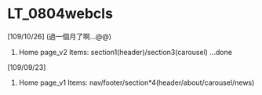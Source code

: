 # LT_0804webcls
[109/10/26] (過一個月了啊...@@)
1. Home page_v2
Items:
section1(header)/section3(carousel) ...done

[109/09/23]
1. Home page_v1
Items:
nav/footer/section*4(header/about/carousel/news)